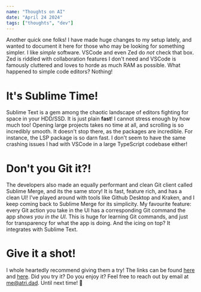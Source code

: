 ```yaml
---
name: "Thoughts on AI"
date: "April 24 2024"
tags: ["thoughts", "dev"]
---
```

Another quick one folks! I have made huge changes to my setup lately, and wanted to document it here for those who may be looking for something simpler. I like _simple_ software. VSCode and even Zed do _not_ check that box. Zed is riddled with collaboration features I don't need and VSCode is famously cluttered and loves to horde as much RAM as possible. What happened to simple code editors? Nothing!

# It's Sublime Time!
Sublime Text is a gem among the chaotic landscape of editors fighting for space in your HDD/SSD. It is just plain **fast**! I cannot stress enough by how much too! Opening large projects takes no time at all, and scrolling is so incredibly smooth. It doesn't stop there, as the packages are incredible. For instance, the LSP package is so darn fast. I don't seem to have the same crashing issues I had with VSCode in a large TypeScript codebase either!

# Don't you Git it?!
The developers also made an equally performant and clean Git client called Sublime Merge, and its the same story! It is fast, feature rich, and has a clean UI! I've played around with tools like Github Desktop and Kraken, and I keep coming back to Sublime Merge for its simplicity. My favourite feature: every Git action you take in the UI has a corresponding Git command the app _shows you in the UI_. This is huge for learning Git commands, and just for transparency for what the app is doing. And the icing on top? It integrates with Sublime Text.

# Give it a shot!
I whole heartedly recommend giving them a try! The links can be found [here](https://www.sublimetext.com/) and [here](https://www.sublimemerge.com/). Did you try it? Do you enjoy it? Feel free to reach out by email at [me@atri.dad](mailto:me@atri.dad). Until next time! 🫡